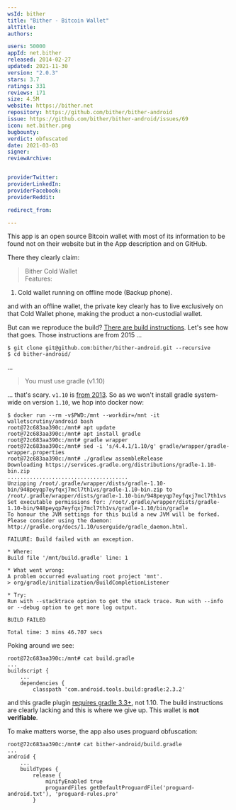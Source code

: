 ```yaml
---
wsId: bither
title: "Bither - Bitcoin Wallet"
altTitle: 
authors:

users: 50000
appId: net.bither
released: 2014-02-27
updated: 2021-11-30
version: "2.0.3"
stars: 3.7
ratings: 331
reviews: 171
size: 4.5M
website: https://bither.net
repository: https://github.com/bither/bither-android
issue: https://github.com/bither/bither-android/issues/69
icon: net.bither.png
bugbounty: 
verdict: obfuscated
date: 2021-03-03
signer: 
reviewArchive:


providerTwitter: 
providerLinkedIn: 
providerFacebook: 
providerReddit: 

redirect_from:

---
```



This app is an open source Bitcoin wallet with most of its information to be
found not on their website but in the App description and on GitHub.

There they clearly claim:

> Bither Cold Wallet<br>
  Features:<br>
  1. Cold wallet running on offline mode (Backup phone).

and with an offline wallet, the private key clearly has to live exclusively on
that Cold Wallet phone, making the product a non-custodial wallet.

But can we reproduce the build?
[There are build instructions](https://github.com/bither/bither-android/wiki/bulid-bither-android). Let's see how that goes. Those instructions are from 2015 ...

```
$ git clone git@github.com:bither/bither-android.git --recursive
$ cd bither-android/
```

...

> You must use gradle (v1.10)

... that's scary. `v1.10` is [from 2013](https://gradle.org/releases/). So as we
won't install gradle system-wide on version `1.10`, we hop into docker now:

```
$ docker run --rm -v$PWD:/mnt --workdir=/mnt -it walletscrutiny/android bash
root@72c683aa390c:/mnt# apt update
root@72c683aa390c:/mnt# apt install gradle          
root@72c683aa390c:/mnt# gradle wrapper
root@72c683aa390c:/mnt# sed -i 's/4.4.1/1.10/g' gradle/wrapper/gradle-wrapper.properties 
root@72c683aa390c:/mnt# ./gradlew assembleRelease
Downloading https://services.gradle.org/distributions/gradle-1.10-bin.zip
......................................
Unzipping /root/.gradle/wrapper/dists/gradle-1.10-bin/948peyqp7eyfqxj7mcl7th1vs/gradle-1.10-bin.zip to /root/.gradle/wrapper/dists/gradle-1.10-bin/948peyqp7eyfqxj7mcl7th1vs
Set executable permissions for: /root/.gradle/wrapper/dists/gradle-1.10-bin/948peyqp7eyfqxj7mcl7th1vs/gradle-1.10/bin/gradle
To honour the JVM settings for this build a new JVM will be forked. Please consider using the daemon: http://gradle.org/docs/1.10/userguide/gradle_daemon.html.

FAILURE: Build failed with an exception.

* Where:
Build file '/mnt/build.gradle' line: 1

* What went wrong:
A problem occurred evaluating root project 'mnt'.
> org/gradle/initialization/BuildCompletionListener

* Try:
Run with --stacktrace option to get the stack trace. Run with --info or --debug option to get more log output.

BUILD FAILED

Total time: 3 mins 46.707 secs
```

Poking around we see:

```
root@72c683aa390c:/mnt# cat build.gradle 
...
buildscript {
    ...
    dependencies {
        classpath 'com.android.tools.build:gradle:2.3.2'
```

and this gradle plugin
[requires gradle 3.3+](https://developer.android.com/studio/releases/gradle-plugin),
not 1.10. The build instructions are clearly lacking and this is where we give
up. This wallet is **not verifiable**.

To make matters worse, the app also uses proguard obfuscation:

```
root@72c683aa390c:/mnt# cat bither-android/build.gradle 
...
android {
    ...
    buildTypes {
        release {
            minifyEnabled true
            proguardFiles getDefaultProguardFile('proguard-android.txt'), 'proguard-rules.pro'
        }
```

